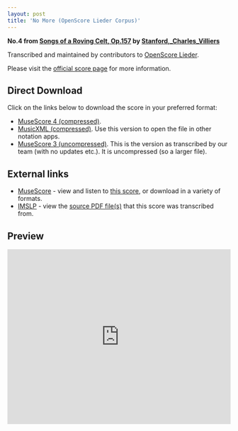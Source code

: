 ```yaml
---
layout: post
title: 'No More (OpenScore Lieder Corpus)'
---
```


__No.4 from [Songs of a Roving Celt, Op.157](https://fourscoreandmore.org/OpenScore/Stanford%2C_Charles_Villiers/Songs_of_a_Roving_Celt%2C_Op.157/) by [Stanford,_Charles_Villiers](https://fourscoreandmore.org/OpenScore/Stanford%2C_Charles_Villiers)__

Transcribed and maintained by contributors to [OpenScore Lieder].

Please visit the [official score page] for more information.

[official score page]: https://musescore.com/openscore-lieder-corpus/scores/6548281
[OpenScore Lieder]: https://musescore.com/openscore-lieder-corpus

## Direct Download

Click on the links below to download the score in your preferred format:
- [MuseScore 4 (compressed)](https://fourscoreandmore.org/OpenScore/Stanford%2C_Charles_Villiers/Songs_of_a_Roving_Celt%2C_Op.157/4_No_More.mscz).
- [MusicXML (compressed)](https://fourscoreandmore.org/OpenScore/Stanford%2C_Charles_Villiers/Songs_of_a_Roving_Celt%2C_Op.157/4_No_More.mxl). Use this version to open the file in other notation apps.
- [MuseScore 3 (uncompressed)](https://raw.githubusercontent.com/OpenScore/Lieder/refs/heads/main/scores/Stanford%2C_Charles_Villiers/Songs_of_a_Roving_Celt%2C_Op.157/4_No_More/lc6548281.mscx). This is the version as transcribed by our team (with no updates etc.). It is uncompressed (so a larger file).

## External links

- [MuseScore] - view and listen to [this score][MuseScore], or download in a variety of formats.
- [IMSLP] - view the [source PDF file(s)][IMSLP] that this score was transcribed from.

[MuseScore]: https://musescore.com/score/6548281
[IMSLP]: https://imslp.org/wiki/Special:ReverseLookup/463803

## Preview

<iframe width="100%" height="394" src="https://musescore.com/openscore-lieder-corpus/scores/6548281/embed" frameborder="0" allowfullscreen allow="autoplay; fullscreen"></iframe>
